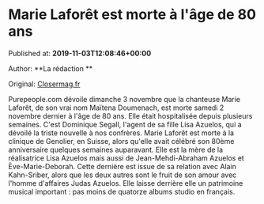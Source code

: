 
# Marie Laforêt est morte à l'âge de 80 ans 

Published at: **2019-11-03T12:08:46+00:00**

Author: **La rédaction **

Original: [Closermag.fr](https://www.closermag.fr/people/marie-laforet-est-morte-a-l-age-de-80-ans-1043630)

Purepeople.com dévoile dimanche 3 novembre que la chanteuse Marie Laforêt, de son vrai nom Maïtena Doumenach, est morte samedi 2 novembre dernier à l'âge de 80 ans. Elle était hospitalisée depuis plusieurs semaines. C'est Dominique Segall, l'agent de sa fille Lisa Azuelos, qui a dévoilé la triste nouvelle à nos confrères.
Marie Laforêt est morte à la clinique de Genolier, en Suisse, alors qu'elle avait célébré son 80ème anniversaire quelques semaines auparavant. Elle est la mère de la réalisatrice Lisa Azuelos mais aussi de Jean-Mehdi-Abraham Azuelos et Ève-Marie-Deborah. Cette dernière est issue de sa relation avec Alain Kahn-Sriber, alors que les deux autres sont le fruit de son amour avec l'homme d'affaires Judas Azuelos. Elle laisse derrière elle un patrimoine musical important : pas moins de quatorze albums studio en français.
